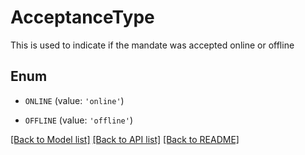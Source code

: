 # AcceptanceType

This is used to indicate if the mandate was accepted online or offline

## Enum

* `ONLINE` (value: `'online'`)

* `OFFLINE` (value: `'offline'`)

[[Back to Model list]](../README.md#documentation-for-models) [[Back to API list]](../README.md#documentation-for-api-endpoints) [[Back to README]](../README.md)


